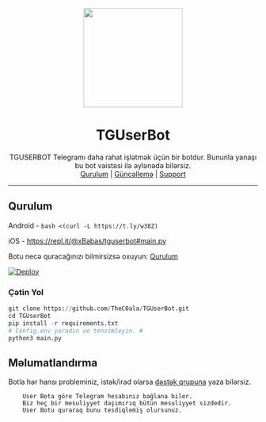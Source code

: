 <div align="center">
  <img src="https://i.imgyukle.com/2021/01/09/aF9ADo.md.jpg" width="200" height="200">
  <h1>TGUserBot</h1>
</div>
<p align="center">
    TGUSERBOT Telegramı daha rahat işlətmək üçün bir botdur.
    Bununla yanaşı bu bot vaistəsi ilə əylənədə bilərsiz.
    <br>
        <a href="https://github.com/TheC0ala/TGUserBot/wiki">Qurulum</a> |
        <a href="https://t.me/UserBotTG">Güncəllemə</a> |
        <a href="https://t.me/TGUserBotSup">Support</a>
    <br>
</p>

----

## Qurulum

Android - ```bash <(curl -L https://t.ly/w38Z)```

iOS - https://repl.it/@xBabas/tguserbot#main.py

Botu necə quracağınızı bilmirsizsə oxuyun: [Qurulum](https://github.com/TheC0ala/TGUserBot/wiki)

[![Deploy](https://www.herokucdn.com/deploy/button.svg)](https://heroku.com/deploy?template=https://github.com/TheC0ala/TGUserBot)
### Çətin Yol
```python
git clone https://github.com/TheC0ala/TGUserBot.git
cd TGUserBot
pip install -r requirements.txt
# Config.env yaradın ve tenzimleyin. #
python3 main.py
```

## Məlumatlandırma
Botla hər hansı probleminiz, istək/irad olarsa [dəstək qrupuna](https://t.me/DDQSupport) yaza bilərsiz.

```
    User Bota göre Telegram hesabınız bağlana biler.
    Biz heç bir mesuliyyet daşımırıq bütün mesuliyyet sizdedir.
    User Botu quraraq bunu tesdiqlemiş olursunuz.
```
